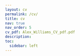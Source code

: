 ```yaml
---
layout: cv
permalink: /cv/
title: cv
nav: true
nav_order: 5
cv_pdf: Alex_Williams_CV_pdf.pdf
description: 
toc:
  sidebar: left
---
```

